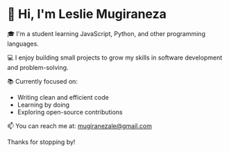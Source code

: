 # 👋 Hi, I'm Leslie Mugiraneza

🎓 I'm a student learning JavaScript, Python, and other programming languages.

💻 I enjoy building small projects to grow my skills in software development and problem-solving.

📚 Currently focused on:
- Writing clean and efficient code
- Learning by doing
- Exploring open-source contributions

📫 You can reach me at: mugiranezale@gmail.com

Thanks for stopping by!

